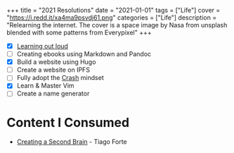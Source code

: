 +++
title = "2021 Resolutions"
date = "2021-01-01"
tags = ["Life"]
cover = "https://i.redd.it/xa4ma9psvdj61.png"
categories = ["Life"]
description = "Relearning the internet. The cover is a space image by Nasa from unsplash blended with some patterns from Everypixel"
+++


- [x] [Learning out loud](https://discoverpraxis.com/3-reasons-learn-loud/) 
- [ ] Creating ebooks using Markdown and Pandoc
- [x] Build a website using Hugo
- [ ] Create a website on IPFS
- [ ] Fully adopt the [Crash](https://crash.co/) mindset
- [x] Learn & Master Vim
- [ ] Create a name generator 

# Content I Consumed
- [Creating a Second Brain](https://www.youtube.com/watch?v=5zhCd04a-4w) - Tiago Forte
